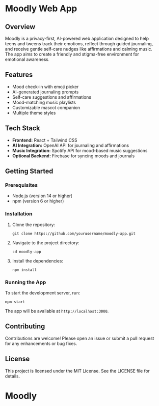 # Moodly Web App

## Overview
Moodly is a privacy-first, AI-powered web application designed to help teens and tweens track their emotions, reflect through guided journaling, and receive gentle self-care nudges like affirmations and calming music. The app aims to create a friendly and stigma-free environment for emotional awareness.

## Features
- Mood check-in with emoji picker
- AI-generated journaling prompts
- Self-care suggestions and affirmations
- Mood-matching music playlists
- Customizable mascot companion
- Multiple theme styles

## Tech Stack
- **Frontend:** React + Tailwind CSS
- **AI Integration:** OpenAI API for journaling and affirmations
- **Music Integration:** Spotify API for mood-based music suggestions
- **Optional Backend:** Firebase for syncing moods and journals

## Getting Started

### Prerequisites
- Node.js (version 14 or higher)
- npm (version 6 or higher)

### Installation
1. Clone the repository:
   ```
   git clone https://github.com/yourusername/moodly-app.git
   ```
2. Navigate to the project directory:
   ```
   cd moodly-app
   ```
3. Install the dependencies:
   ```
   npm install
   ```

### Running the App
To start the development server, run:
```
npm start
```
The app will be available at `http://localhost:3000`.

## Contributing
Contributions are welcome! Please open an issue or submit a pull request for any enhancements or bug fixes.

## License
This project is licensed under the MIT License. See the LICENSE file for details.
# Moodly